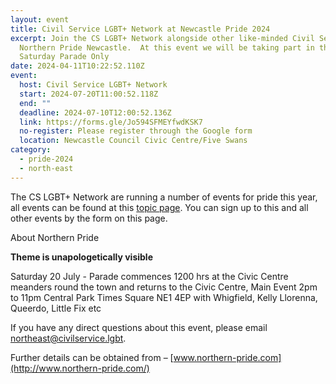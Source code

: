 ```yaml
---
layout: event
title: Civil Service LGBT+ Network at Newcastle Pride 2024
excerpt: Join the CS LGBT+ Network alongside other like-minded Civil Servants at
  Northern Pride Newcastle.  At this event we will be taking part in the
  Saturday Parade Only
date: 2024-04-11T10:22:52.110Z
event:
  host: Civil Service LGBT+ Network
  start: 2024-07-20T11:00:52.118Z
  end: ""
  deadline: 2024-07-10T12:00:52.136Z
  link: https://forms.gle/Jo594SFMEYfwdKSK7
  no-register: Please register through the Google form
  location: Newcastle Council Civic Centre/Five Swans
category:
  - pride-2024
  - north-east
---
```

The CS LGBT+ Network are running a number of events for pride this year, all events can be found at this [topic page](https://www.civilservice.lgbt/pride-2024/). You can sign up to this and all other events by the form on this page.

About Northern Pride           

**Theme is unapologetically visible**

Saturday 20 July - Parade commences 1200 hrs at the Civic Centre meanders round the town and returns to the Civic Centre, Main Event 2pm to 11pm Central Park Times Square NE1 4EP with Whigfield, Kelly Llorenna, Queerdo, Little Fix etc

If you have any direct questions about this event, please email northeast@civilservice.lgbt.

Further details can be obtained from – [www.northern-pride.com](http://www.northern-pride.com/)